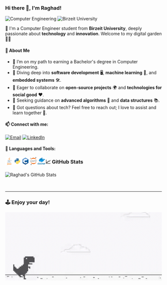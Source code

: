 ### Hi there 👋, I'm Raghad!

<!--
**raghadafghani/raghadafghani** is a ✨ _special_ ✨ repository because its `README.md` (this file) appears on your GitHub profile.
-->

![Computer Engineering](https://img.shields.io/badge/Computer_Engineering-Student-7289DA?style=for-the-badge&logo=appveyor)
![Birzeit University](https://img.shields.io/badge/Birzeit_University-Graduation_Semester-FFC83D?style=for-the-badge&logo=appveyor)

🚀 I'm a  Computer Engineer student from **Birzeit University**, deeply passionate about **technology** and **innovation**. Welcome to my digital garden 🌼💡

#### 🌟 About Me

- 🔭 I’m on my path to earning a Bachelor's degree in Computer Engineering.
- 🌱 Diving deep into **software development** 🖥, **machine learning** 🤖, and **embedded systems** 🛠.
- 👯 Eager to collaborate on **open-source projects** 🌍 and **technologies for social good** ❤️.
- 🤔 Seeking guidance on **advanced algorithms** 🧠 and **data structures** 📚.
- 💬 Got questions about tech? Feel free to reach out; I love to assist and learn together 🌱.

#### 📫 Connect with me:

<a href="mailto:raghadafghani2001@gmail.com"><img alt="Email" src="https://img.shields.io/badge/Email-D14836?style=for-the-badge&logo=gmail&logoColor=white" /></a>
<a href="https://www.linkedin.com/in/raghad-afghani-7a2421222/"><img alt="LinkedIn" src="https://img.shields.io/badge/LinkedIn-0077B5?style=for-the-badge&logo=linkedin&logoColor=white" /></a>

#### 💼 Languages and Tools:

<img align="left" alt="Java" width="26px" src="https://raw.githubusercontent.com/github/explore/main/topics/java/java.png" />
<img align="left" alt="Python" width="26px" src="https://raw.githubusercontent.com/github/explore/main/topics/python/python.png" />
<img align="left" alt="C Programming" width="26px" src="https://raw.githubusercontent.com/github/explore/main/topics/c/c.png" />
<img align="left" alt="Jupyter Notebook" width="26px" src="https://raw.githubusercontent.com/github/explore/main/topics/jupyter-notebook/jupyter-notebook.png" />
<img align="left" alt="Docker" width="26px" src="https://raw.githubusercontent.com/github/explore/main/topics/docker/docker.png" />


### 📈 GitHub Stats

![Raghad's GitHub Stats](https://github-readme-stats.vercel.app/api?username=raghadafghani&show_icons=true&theme=radical)

<br/>

---

### 🕹️ Enjoy your day!
<img src="T-REX.gif" alt="T-REX GIF" width="600">

